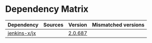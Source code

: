 # Dependency Matrix

Dependency | Sources | Version | Mismatched versions
---------- | ------- | ------- | -------------------
[jenkins-x/jx](https://github.com/jenkins-x/jx.git) |  | [2.0.687](https://github.com/jenkins-x/jx/releases/tag/v2.0.687) | 
